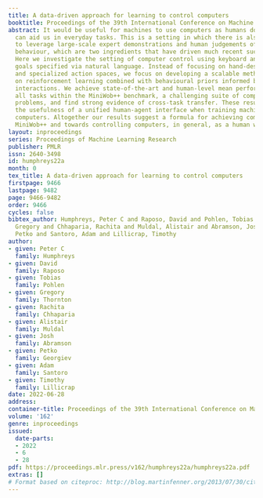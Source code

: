```yaml
---
title: A data-driven approach for learning to control computers
booktitle: Proceedings of the 39th International Conference on Machine Learning
abstract: It would be useful for machines to use computers as humans do so that they
  can aid us in everyday tasks. This is a setting in which there is also the potential
  to leverage large-scale expert demonstrations and human judgements of interactive
  behaviour, which are two ingredients that have driven much recent success in AI.
  Here we investigate the setting of computer control using keyboard and mouse, with
  goals specified via natural language. Instead of focusing on hand-designed curricula
  and specialized action spaces, we focus on developing a scalable method centered
  on reinforcement learning combined with behavioural priors informed by actual human-computer
  interactions. We achieve state-of-the-art and human-level mean performance across
  all tasks within the MiniWob++ benchmark, a challenging suite of computer control
  problems, and find strong evidence of cross-task transfer. These results demonstrate
  the usefulness of a unified human-agent interface when training machines to use
  computers. Altogether our results suggest a formula for achieving competency beyond
  MiniWob++ and towards controlling computers, in general, as a human would.
layout: inproceedings
series: Proceedings of Machine Learning Research
publisher: PMLR
issn: 2640-3498
id: humphreys22a
month: 0
tex_title: A data-driven approach for learning to control computers
firstpage: 9466
lastpage: 9482
page: 9466-9482
order: 9466
cycles: false
bibtex_author: Humphreys, Peter C and Raposo, David and Pohlen, Tobias and Thornton,
  Gregory and Chhaparia, Rachita and Muldal, Alistair and Abramson, Josh and Georgiev,
  Petko and Santoro, Adam and Lillicrap, Timothy
author:
- given: Peter C
  family: Humphreys
- given: David
  family: Raposo
- given: Tobias
  family: Pohlen
- given: Gregory
  family: Thornton
- given: Rachita
  family: Chhaparia
- given: Alistair
  family: Muldal
- given: Josh
  family: Abramson
- given: Petko
  family: Georgiev
- given: Adam
  family: Santoro
- given: Timothy
  family: Lillicrap
date: 2022-06-28
address:
container-title: Proceedings of the 39th International Conference on Machine Learning
volume: '162'
genre: inproceedings
issued:
  date-parts:
  - 2022
  - 6
  - 28
pdf: https://proceedings.mlr.press/v162/humphreys22a/humphreys22a.pdf
extras: []
# Format based on citeproc: http://blog.martinfenner.org/2013/07/30/citeproc-yaml-for-bibliographies/
---
```

